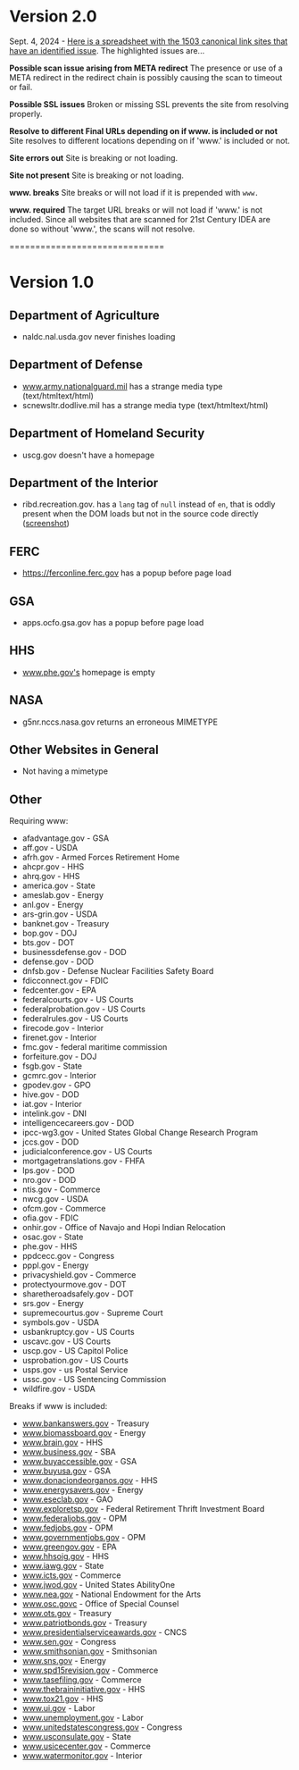 

# Version 2.0 


Sept. 4, 2024 - [Here is a spreadsheet with the 1503 canonical link sites that have an identified issue](https://github.com/GSA/site-scanning-analysis/blob/main/reports/website-requests/sites-with-issues-9-4-24.csv). The highlighted issues are...

**Possible scan issue arising from META redirect**
The presence or use of a META redirect in the redirect chain is possibly causing the scan to timeout or fail.   

**Possible SSL issues**
Broken or missing SSL prevents the site from resolving properly.  

**Resolve to different Final URLs depending on if www. is included or not**
Site resolves to different locations depending on if 'www.' is included or not.  

**Site errors out** 
Site is breaking or not loading.  

**Site not present**
Site is breaking or not loading.  

**www. breaks**
Site breaks or will not load if it is prepended with `www.` 

**www. required**
The target URL breaks or will not load if 'www.' is not included.  Since all websites that are scanned for 21st Century IDEA are done so without 'www.', the scans will not resolve.  


==============================

# Version 1.0

## Department of Agriculture
* naldc.nal.usda.gov never finishes loading

## Department of Defense 
- www.army.nationalguard.mil has a strange media type (text/htmltext/html)
- scnewsltr.dodlive.mil has a strange media type (text/htmltext/html)

## Department of Homeland Security 
- uscg.gov doesn't have a homepage 

## Department of the Interior 
- ribd.recreation.gov. has a `lang` tag of `null` instead of `en`, that is oddly present when the DOM loads but not in the source code directly ([screenshot](https://github.com/GSA/site-scanning/issues/914#issuecomment-2061118800))

## FERC 
* https://ferconline.ferc.gov has a popup before page load

## GSA 
* apps.ocfo.gsa.gov has a popup before page load

## HHS 
- www.phe.gov's homepage is empty 

## NASA

- g5nr.nccs.nasa.gov returns an erroneous MIMETYPE


## Other Websites in General
- Not having a mimetype 

## Other 

Requiring www:
- afadvantage.gov - GSA
- aff.gov - USDA
- afrh.gov - Armed Forces Retirement Home
- ahcpr.gov - HHS
- ahrq.gov - HHS
- america.gov - State
- ameslab.gov - Energy
- anl.gov - Energy
- ars-grin.gov - USDA
- banknet.gov - Treasury
- bop.gov - DOJ
- bts.gov - DOT
- businessdefense.gov - DOD
- defense.gov - DOD
- dnfsb.gov - Defense Nuclear Facilities Safety Board
- fdicconnect.gov - FDIC
- fedcenter.gov - EPA
- federalcourts.gov - US Courts
- federalprobation.gov - US Courts
- federalrules.gov - US Courts
- firecode.gov - Interior
- firenet.gov - Interior
- fmc.gov - federal maritime commission
- forfeiture.gov - DOJ
- fsgb.gov - State
- gcmrc.gov - Interior
- gpodev.gov - GPO
- hive.gov - DOD
- iat.gov - Interior
- intelink.gov - DNI
- intelligencecareers.gov - DOD
- ipcc-wg3.gov - United States Global Change Research Program
- jccs.gov - DOD
- judicialconference.gov - US Courts
- mortgagetranslations.gov - FHFA
- lps.gov - DOD
- nro.gov - DOD
- ntis.gov - Commerce
- nwcg.gov - USDA
- ofcm.gov - Commerce
- ofia.gov - FDIC
- onhir.gov - Office of Navajo and Hopi Indian Relocation
- osac.gov - State
- phe.gov - HHS
- ppdcecc.gov - Congress
- pppl.gov - Energy
- privacyshield.gov - Commerce
- protectyourmove.gov - DOT
- sharetheroadsafely.gov - DOT
- srs.gov - Energy
- supremecourtus.gov - Supreme Court
- symbols.gov - USDA
- usbankruptcy.gov - US Courts
- uscavc.gov - US Courts
- uscp.gov - US Capitol Police
- usprobation.gov - US Courts
- usps.gov - us Postal Service
- ussc.gov - US Sentencing Commission
- wildfire.gov - USDA

Breaks if www is included:  
- www.bankanswers.gov - Treasury
- www.biomassboard.gov - Energy
- www.brain.gov - HHS
- www.business.gov - SBA
- www.buyaccessible.gov - GSA
- www.buyusa.gov - GSA
- www.donaciondeorganos.gov - HHS
- www.energysavers.gov - Energy
- www.eseclab.gov - GAO
- www.exploretsp.gov - Federal Retirement Thrift Investment Board
- www.federaljobs.gov - OPM
- www.fedjobs.gov - OPM
- www.governmentjobs.gov - OPM
- www.greengov.gov - EPA
- www.hhsoig.gov - HHS
- www.iawg.gov - State
- www.icts.gov - Commerce
- www.jwod.gov - United States AbilityOne
- www.nea.gov - National Endowment for the Arts
- www.osc.govc - Office of Special Counsel
- www.ots.gov - Treasury
- www.patriotbonds.gov - Treasury
- www.presidentialserviceawards.gov - CNCS
- www.sen.gov - Congress
- www.smithsonian.gov - Smithsonian
- www.sns.gov - Energy
- www.spd15revision.gov - Commerce
- www.tasefiling.gov - Commerce
- www.thebraininitiative.gov - HHS
- www.tox21.gov - HHS
- www.ui.gov - Labor
- www.unemployment.gov - Labor
- www.unitedstatescongress.gov - Congress
- www.usconsulate.gov - State
- www.usicecenter.gov - Commerce
- www.watermonitor.gov - Interior
